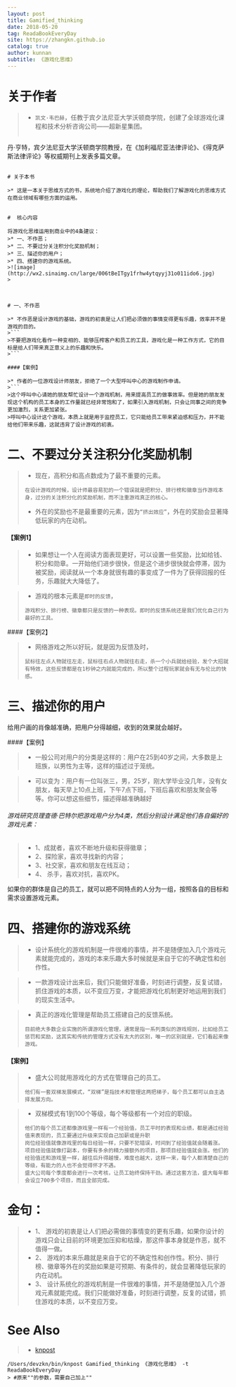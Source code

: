 ```yaml
---
layout: post
title: Gamified_thinking
date: 2018-05-20
tag: ReadaBookEveryDay
site: https://zhangkn.github.io
catalog: true
author: kunnan
subtitle: 《游戏化思维》
---
```




# 关于作者

>* `凯文·韦巴赫`，任教于宾夕法尼亚大学沃顿商学院，创建了全球游戏化课程和技术分析咨询公司——超新星集团。
>```
丹·亨特，宾夕法尼亚大学沃顿商学院教授，在《加利福尼亚法律评论》、《得克萨斯法律评论》等权威期刊上发表多篇文章。
```

# 关于本书

>* 这是一本关于思维方式的书，系统地介绍了游戏化的理论，帮助我们了解游戏化的思维方式在商业领域有哪些方面的运用。


#  核心内容

将游戏化思维运用到商业中的4条建议：
>* 一、不作恶；
>* 二、不要过分关注积分化奖励机制；
>* 三、描述你的用户；
>* 四、搭建你的游戏系统。     
>![image](http://wx2.sinaimg.cn/large/006tBeITgy1frhw4ytqyyj31o011ido6.jpg)
>


 
# 一、不作恶

>* 不作恶是设计游戏的基础，游戏的初衷是让人们把必须做的事情变得更有乐趣，效率并不是游戏的目的。
>```
>不要把游戏化看作一种变相的、能够压榨客户和员工的工具，游戏化是一种工作方式，它的目标是给人们带来真正意义上的乐趣和快乐。
>```

####【案例】

>* 作者的一位游戏设计师朋友，拒绝了一个大型呼叫中心的游戏制作申请。
>```
>这个呼叫中心请她的朋友帮忙设计一个游戏机制，用来提高员工的做事效率。但是她的朋友发现这个机构的员工本身的工作量就已经非常饱和了，如果引入游戏机制，只会让同事之间的竞争更加激烈，关系更加紧张。
>呼叫中心设计这个游戏，本质上就是用于监控员工，它只能给员工带来紧迫感和压力，并不能给他们带来乐趣，这就违背了设计游戏的初衷。
```

# 二、不要过分关注积分化奖励机制

>* 现在，高积分和高点数成为了最不重要的元素。
>```
>在设计游戏的时候，设计师最容易犯的一个错误就是把积分、排行榜和徽章当作游戏本身，过分的关注积分化的奖励机制，而不注重游戏真正的核心。
>```
>* 外在的奖励也不是最重要的元素，因为`“挤出效应”`，外在的奖励会显著降低玩家的内在动机。
>

#### 【案例1】

>* 如果想让一个人在阅读方面表现更好，可以设置一些奖励，比如给钱、积分和勋章。一开始他们进步很快，但是这个进步很快就会停滞，因为被奖励，阅读就从一个本身就很有趣的事变成了一件为了获得回报的任务，乐趣就大大降低了。

>* 游戏的根本元素是`即时的反馈`，
>```
>游戏积分、排行榜、徽章都只是反馈的一种表现。即时的反馈系统还是我们优化自己行为最好的工具。
>```


####【案例2】

>* 网络游戏之所以好玩，就是因为反馈及时，
>```
>鼠标往左点人物就往左走，鼠标往右点人物就往右走，杀一个小兵就给经验，发个大招就有特效，这些反馈都是在1秒钟之内就能完成的，所以整个过程玩家就会有无与伦比的快感。
>```




# 三、描述你的用户

给用户画的肖像越准确，把用户分得越细，收到的效果就会越好。

####【案例】

>* 一般公司对用户的分类是这样的：用户在25到40岁之间，大多数是上班族，以男性为主等，这样的描述过于笼统。

>* 可以变为：用户有一位叫张三，男，25岁，刚大学毕业没几年，没有女朋友，每天早上10点上班，下午7点下班，下班后喜欢和朋友聚会等等。你可以想这些细节，描述得越准确越好
>

###### 游戏研究员理查德·巴特尔把游戏用户分为4类，然后分别设计满足他们各自偏好的游戏元素：

>* 1、成就者，喜欢不断地升级和获得徽章；
>* 2、探险家，喜欢寻找新的内容；
>* 3、社交家，喜欢和朋友在线互动；
>* 4、 杀手，喜欢对抗，喜欢PK。

如果你的群体是自己的员工，就可以把不同特点的人分为一组，按照各自的目标和需求设置游戏元素。


# 四、搭建你的游戏系统

>* 设计系统化的游戏机制是一件很难的事情，并不是随便加入几个游戏元素就能完成的，游戏的本来乐趣大多时候就是来自于它的不确定性和创作性。

>* 一款游戏设计出来后，我们只能做好准备，时刻进行调整，反复试错，抓住游戏的本质，以不变应万变，才能把游戏化机制更好地运用到我们的现实生活中。

>* 真正的游戏化管理是帮助员工搭建自己的反馈系统。
>```
>目前绝大多数企业实施的所谓游戏化管理，通常是指一系列类似的游戏规则，比如给员工惩罚和奖励，这其实和传统的管理方式没有太大的区别，唯一的区别就是，它们看起来像游戏。
>```


#### 【案例】

>* 盛大公司就用游戏化的方式在管理自己的员工。
>```
>他们有一套双梯发展模式，“双梯”是指技术和管理这两把梯子，每个员工都可以自主选择发展方向。
>```


>* 双梯模式有1到100个等级，每个等级都有一个对应的职级。
>```
>他们的每个员工还都像游戏里一样有一个经验值，员工平时的表现和业绩，都是通过经验值来表现的，员工要通过升级来实现自己加薪或是升职
>岗位经验值就像游戏里的每日经验一样，只要不犯错误，时间到了经验值就会随着涨。
>项目经验值就像打副本，你要有多余的精力接额外的项目，那项目经验值就会涨。他们的经验值还和游戏里一样，越往后升得越慢，难度也越大，这样一来，每个人都清楚自己的等级，有能力的人也不会觉得怀才不遇。
>盛大公司每个季度都会进行一次考核，让员工始终保持干劲。通过这套方法，盛大每年都会设立700多个项目，而且全部完成。
>```

# 金句：

>* 1、 游戏的初衷是让人们把必需做的事情变的更有乐趣，如果你设计的游戏只会让目前的环境更加压抑和枯燥，那这件事本身就是作恶，就不值得一做。
>* 2、 游戏的本来乐趣就是来自于它的不确定性和创作性。积分、排行榜、徽章等外在的奖励如果是可预期、有条件的，就会显著降低玩家的内在动机。
>* 3、 设计系统化的游戏机制是一件很难的事情，并不是随便加入几个游戏元素就能完成。我们只能做好准备，时刻进行调整，反复的试错，抓住游戏的本质，以不变应万变。



# See Also 

>* [knpost](https://github.com/zhangkn/KNBin/blob/master/knpost) 
>
```
/Users/devzkn/bin/knpost Gamified_thinking 《游戏化思维》 -t ReadaBookEveryDay
> #原来""的参数，需要自己加上""
```

